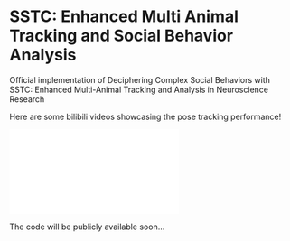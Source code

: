 # SSTC: Enhanced Multi Animal Tracking and Social Behavior Analysis
Official implementation of Deciphering Complex Social Behaviors with SSTC: Enhanced Multi-Animal Tracking and Analysis in Neuroscience Research

Here are some bilibili videos showcasing the pose tracking performance!

<iframe src="//player.bilibili.com/player.html?aid=278370034&bvid=BV1Dw411T7R3&cid=1329182061&p=1" scrolling="no" border="0" frameborder="no" framespacing="0" allowfullscreen="true"> </iframe>

The code will be publicly available soon...
